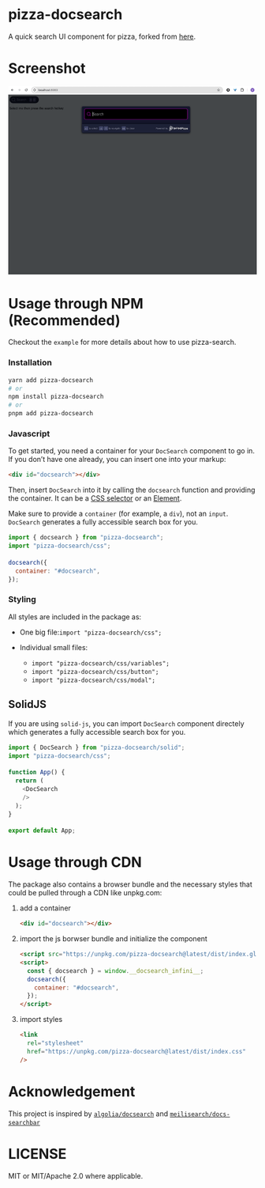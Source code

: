 # pizza-docsearch

A quick search UI component for pizza, forked from [here](https://github.com/tauri-apps/meilisearch-docsearch).


# Screenshot

![light](https://github.com/infinilabs/pizza-docsearch/blob/main/example/screenshot-2024-08-28-20.24.19.gif?raw=true)

# Usage through NPM (Recommended)

Checkout the `example` for more details about how to use pizza-search.


### Installation

```sh
yarn add pizza-docsearch
# or
npm install pizza-docsearch
# or
pnpm add pizza-docsearch
```

### Javascript

To get started, you need a container for your `DocSearch` component to go in. If you don’t have one already, you can insert one into your markup:

```html
<div id="docsearch"></div>
```

Then, insert `DocSearch` into it by calling the `docsearch` function and providing the container. It can be a [CSS selector](https://developer.mozilla.org/en-US/docs/web/css/css_selectors) or an [Element](https://developer.mozilla.org/en-us/docs/web/api/htmlelement).

Make sure to provide a `container` (for example, a `div`), not an `input`. `DocSearch` generates a fully accessible search box for you.

```js
import { docsearch } from "pizza-docsearch";
import "pizza-docsearch/css";

docsearch({
  container: "#docsearch",
});
```

### Styling

All styles are included in the package as:

- One big file:`import "pizza-docsearch/css";`

- Individual small files:
  - `import "pizza-docsearch/css/variables";`
  - `import "pizza-docsearch/css/button";`
  - `import "pizza-docsearch/css/modal";`

## SolidJS

If you are using `solid-js`, you can import `DocSearch` component directely which generates a fully accessible search box for you.

```js
import { DocSearch } from "pizza-docsearch/solid";
import "pizza-docsearch/css";

function App() {
  return (
    <DocSearch
    />
  );
}

export default App;
```

# Usage through CDN

The package also contains a browser bundle and the necessary styles that could be pulled through a CDN like unpkg.com:

1. add a container

   ```html
   <div id="docsearch"></div>
   ```

2. import the js borwser bundle and initialize the component

   ```html
   <script src="https://unpkg.com/pizza-docsearch@latest/dist/index.global.js"></script>
   <script>
     const { docsearch } = window.__docsearch_infini__;
     docsearch({
       container: "#docsearch",
     });
   </script>
   ```

3. import styles

   ```html
   <link
     rel="stylesheet"
     href="https://unpkg.com/pizza-docsearch@latest/dist/index.css"
   />
   ```

# Acknowledgement

This project is inspired by [`algolia/docsearch`](https://github.com/algolia/docsearch/) and [`meilisearch/docs-searchbar`](https://github.com/meilisearch/docs-searchbar.js/)

# LICENSE

MIT or MIT/Apache 2.0 where applicable.
